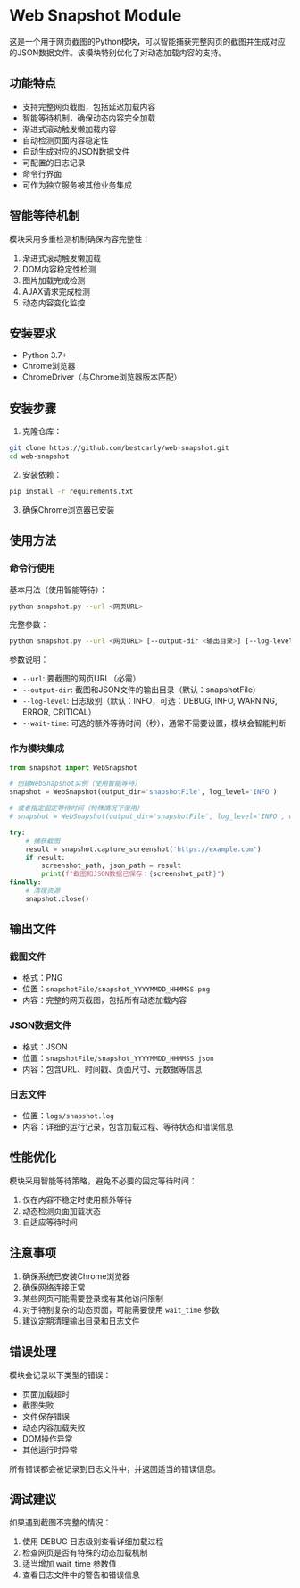 # Web Snapshot Module

这是一个用于网页截图的Python模块，可以智能捕获完整网页的截图并生成对应的JSON数据文件。该模块特别优化了对动态加载内容的支持。

## 功能特点

- 支持完整网页截图，包括延迟加载内容
- 智能等待机制，确保动态内容完全加载
- 渐进式滚动触发懒加载内容
- 自动检测页面内容稳定性
- 自动生成对应的JSON数据文件
- 可配置的日志记录
- 命令行界面
- 可作为独立服务被其他业务集成

## 智能等待机制

模块采用多重检测机制确保内容完整性：
1. 渐进式滚动触发懒加载
2. DOM内容稳定性检测
3. 图片加载完成检测
4. AJAX请求完成检测
5. 动态内容变化监控

## 安装要求

- Python 3.7+
- Chrome浏览器
- ChromeDriver（与Chrome浏览器版本匹配）

## 安装步骤

1. 克隆仓库：
```bash
git clone https://github.com/bestcarly/web-snapshot.git
cd web-snapshot
```

2. 安装依赖：
```bash
pip install -r requirements.txt
```

3. 确保Chrome浏览器已安装

## 使用方法

### 命令行使用

基本用法（使用智能等待）：
```bash
python snapshot.py --url <网页URL>
```

完整参数：
```bash
python snapshot.py --url <网页URL> [--output-dir <输出目录>] [--log-level <日志级别>] [--wait-time <等待时间>]
```

参数说明：
- `--url`: 要截图的网页URL（必需）
- `--output-dir`: 截图和JSON文件的输出目录（默认：snapshotFile）
- `--log-level`: 日志级别（默认：INFO，可选：DEBUG, INFO, WARNING, ERROR, CRITICAL）
- `--wait-time`: 可选的额外等待时间（秒），通常不需要设置，模块会智能判断

### 作为模块集成

```python
from snapshot import WebSnapshot

# 创建WebSnapshot实例（使用智能等待）
snapshot = WebSnapshot(output_dir='snapshotFile', log_level='INFO')

# 或者指定固定等待时间（特殊情况下使用）
# snapshot = WebSnapshot(output_dir='snapshotFile', log_level='INFO', wait_time=10)

try:
    # 捕获截图
    result = snapshot.capture_screenshot('https://example.com')
    if result:
        screenshot_path, json_path = result
        print(f"截图和JSON数据已保存：{screenshot_path}")
finally:
    # 清理资源
    snapshot.close()
```

## 输出文件

### 截图文件
- 格式：PNG
- 位置：`snapshotFile/snapshot_YYYYMMDD_HHMMSS.png`
- 内容：完整的网页截图，包括所有动态加载内容

### JSON数据文件
- 格式：JSON
- 位置：`snapshotFile/snapshot_YYYYMMDD_HHMMSS.json`
- 内容：包含URL、时间戳、页面尺寸、元数据等信息

### 日志文件
- 位置：`logs/snapshot.log`
- 内容：详细的运行记录，包含加载过程、等待状态和错误信息

## 性能优化

模块采用智能等待策略，避免不必要的固定等待时间：
1. 仅在内容不稳定时使用额外等待
2. 动态检测页面加载状态
3. 自适应等待时间

## 注意事项

1. 确保系统已安装Chrome浏览器
2. 确保网络连接正常
3. 某些网页可能需要登录或有其他访问限制
4. 对于特别复杂的动态页面，可能需要使用 `wait_time` 参数
5. 建议定期清理输出目录和日志文件

## 错误处理

模块会记录以下类型的错误：
- 页面加载超时
- 截图失败
- 文件保存错误
- 动态内容加载失败
- DOM操作异常
- 其他运行时异常

所有错误都会被记录到日志文件中，并返回适当的错误信息。

## 调试建议

如果遇到截图不完整的情况：
1. 使用 DEBUG 日志级别查看详细加载过程
2. 检查网页是否有特殊的动态加载机制
3. 适当增加 wait_time 参数值
4. 查看日志文件中的警告和错误信息

